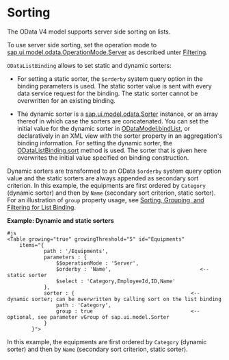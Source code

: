<!-- loiod2ce3f51e5e34198b0c1a7f6ddd98def -->

# Sorting

The OData V4 model supports server side sorting on lists.

To use server side sorting, set the operation mode to [sap.ui.model.odata.OperationMode.Server](https://ui5.sap.com/#/api/sap.ui.model.odata.OperationMode%23properties) as described unter [Filtering](filtering-5338bd1.md).

`ODataListBinding` allows to set static and dynamic sorters:

-   For setting a static sorter, the `$orderby` system query option in the binding parameters is used. The static sorter value is sent with every data service request for the binding. The static sorter cannot be overwritten for an existing binding.

-   The dynamic sorter is a [sap.ui.model.odata.Sorter](https://ui5.sap.com/#/api/sap.ui.model.Sorter) instance, or an array thereof in which case the sorters are concatenated. You can set the initial value for the dynamic sorter in [ODataModel.bindList](https://ui5.sap.com/#/api/sap.ui.model.odata.v4.ODataModel/methods/bindList), or declaratively in an XML view with the sorter property in an aggregation's binding information. For setting the dynamic sorter, the [ODataListBinding.sort](https://ui5.sap.com/#/api/sap.ui.model.odata.v4.ODataListBinding/methods/sort) method is used. The sorter that is given here overwrites the initial value specified on binding construction.


Dynamic sorters are transformed to an OData `$orderby` system query option value and the static sorters are always appended as secondary sort criterion. In this example, the equipments are first ordered by `Category` \(dynamic sorter\) and then by `Name` \(secondary sort criterion, static sorter\). For an illustration of `group` property usage, see [Sorting, Grouping, and Filtering for List Binding](sorting-grouping-and-filtering-for-list-binding-ec79a5d.md).

**Example: Dynamic and static sorters**

```
#js
<Table growing="true" growingThreshold="5" id="Equipments"
    items="{
            path : '/Equipments',
            parameters : {
                $$operationMode : 'Server',
                $orderby : 'Name',                             <-- static sorter
                $select : 'Category,EmployeeId,ID,Name'
            },
            sorter : {                                      <-- dynamic sorter; can be overwritten by calling sort on the list binding
                path : 'Category',
                group : true                                <-- optional, see parameter vGroup of sap.ui.model.Sorter
            }
        }">
```

In this example, the equipments are first ordered by `Category` \(dynamic sorter\) and then by `Name` \(secondary sort criterion, static sorter\).

